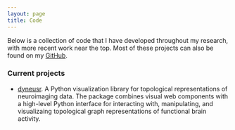 ```yaml
---
layout: page
title: Code
---
```


Below is a collection of code that I have developed throughout my research, with more recent work near the top. Most of these projects can also be found on my [GitHub](https://github.com/calebgeniesse).


### Current projects

- [dyneusr](https://braindynamicslab.github.io/dyneusr/). A Python visualization library for topological representations of neuroimaging data. The package combines visual web components with a high-level Python interface for interacting with, manipulating, and visualizaing topological graph representations of functional brain activity.

